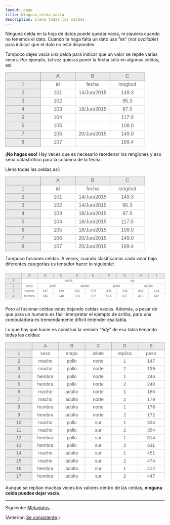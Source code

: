 ```yaml
---
layout: page
title: Ninguna celda vacía
description: Llena todas las celdas
---
```


Ninguna celda en la hoja de datos puede quedar vacía, ni siquiera cuando no tenemos el dato. Cuando te haga falta un dato usa "`NA`" (_not available_) para indicar que el dato no está disponible.

Tampoco dejes vacía una celda para indicar que un valor se repite varias veces. Por ejemplo, tal vez quieras poner la fecha sólo en algunas celdas, así:


<?xml version="1.0" encoding="UTF-8"?>
<svg width="442px" height="236px" viewBox="0 0 442 236" preserveAspectRatio="xMinYmin meet" xmlns="http://www.w3.org/2000/svg" xmlns:xlink="http://www.w3.org/1999/xlink" version="1.1">
    <rect x="331" y="209" width="110" height="26" fill="white" stroke="#CECECE" stroke-width="1" />
    <text x="386" y="222" text-anchor="middle" dominant-baseline="middle" font-family="sans-serif" fill="#626262" font-size="16px" >169.4</text>
    <rect x="221" y="209" width="110" height="26" fill="white" stroke="#CECECE" stroke-width="1" />
    <text x="276" y="222" text-anchor="middle" dominant-baseline="middle" font-family="sans-serif" fill="#626262" font-size="16px" ></text>
    <rect x="111" y="209" width="110" height="26" fill="white" stroke="#CECECE" stroke-width="1" />
    <text x="166" y="222" text-anchor="middle" dominant-baseline="middle" font-family="sans-serif" fill="#626262" font-size="16px" >107</text>
    <rect x="1" y="209" width="110" height="26" fill="#E9E9E9" stroke="#969696" stroke-width="1" />
    <text x="56" y="222" text-anchor="middle" dominant-baseline="middle" font-family="sans-serif" fill="#626262" font-size="16px" >8</text>
    <rect x="331" y="183" width="110" height="26" fill="white" stroke="#CECECE" stroke-width="1" />
    <text x="386" y="196" text-anchor="middle" dominant-baseline="middle" font-family="sans-serif" fill="#626262" font-size="16px" >149.0</text>
    <rect x="221" y="183" width="110" height="26" fill="white" stroke="#CECECE" stroke-width="1" />
    <text x="276" y="196" text-anchor="middle" dominant-baseline="middle" font-family="sans-serif" fill="#626262" font-size="16px" >20/Jun/2015</text>
    <rect x="111" y="183" width="110" height="26" fill="white" stroke="#CECECE" stroke-width="1" />
    <text x="166" y="196" text-anchor="middle" dominant-baseline="middle" font-family="sans-serif" fill="#626262" font-size="16px" >106</text>
    <rect x="1" y="183" width="110" height="26" fill="#E9E9E9" stroke="#969696" stroke-width="1" />
    <text x="56" y="196" text-anchor="middle" dominant-baseline="middle" font-family="sans-serif" fill="#626262" font-size="16px" >7</text>
    <rect x="331" y="157" width="110" height="26" fill="white" stroke="#CECECE" stroke-width="1" />
    <text x="386" y="170" text-anchor="middle" dominant-baseline="middle" font-family="sans-serif" fill="#626262" font-size="16px" >108.0</text>
    <rect x="221" y="157" width="110" height="26" fill="white" stroke="#CECECE" stroke-width="1" />
    <text x="276" y="170" text-anchor="middle" dominant-baseline="middle" font-family="sans-serif" fill="#626262" font-size="16px" ></text>
    <rect x="111" y="157" width="110" height="26" fill="white" stroke="#CECECE" stroke-width="1" />
    <text x="166" y="170" text-anchor="middle" dominant-baseline="middle" font-family="sans-serif" fill="#626262" font-size="16px" >105</text>
    <rect x="1" y="157" width="110" height="26" fill="#E9E9E9" stroke="#969696" stroke-width="1" />
    <text x="56" y="170" text-anchor="middle" dominant-baseline="middle" font-family="sans-serif" fill="#626262" font-size="16px" >6</text>
    <rect x="331" y="131" width="110" height="26" fill="white" stroke="#CECECE" stroke-width="1" />
    <text x="386" y="144" text-anchor="middle" dominant-baseline="middle" font-family="sans-serif" fill="#626262" font-size="16px" >117.0</text>
    <rect x="221" y="131" width="110" height="26" fill="white" stroke="#CECECE" stroke-width="1" />
    <text x="276" y="144" text-anchor="middle" dominant-baseline="middle" font-family="sans-serif" fill="#626262" font-size="16px" ></text>
    <rect x="111" y="131" width="110" height="26" fill="white" stroke="#CECECE" stroke-width="1" />
    <text x="166" y="144" text-anchor="middle" dominant-baseline="middle" font-family="sans-serif" fill="#626262" font-size="16px" >104</text>
    <rect x="1" y="131" width="110" height="26" fill="#E9E9E9" stroke="#969696" stroke-width="1" />
    <text x="56" y="144" text-anchor="middle" dominant-baseline="middle" font-family="sans-serif" fill="#626262" font-size="16px" >5</text>
    <rect x="331" y="105" width="110" height="26" fill="white" stroke="#CECECE" stroke-width="1" />
    <text x="386" y="118" text-anchor="middle" dominant-baseline="middle" font-family="sans-serif" fill="#626262" font-size="16px" >97.5</text>
    <rect x="221" y="105" width="110" height="26" fill="white" stroke="#CECECE" stroke-width="1" />
    <text x="276" y="118" text-anchor="middle" dominant-baseline="middle" font-family="sans-serif" fill="#626262" font-size="16px" >18/Jun/2015</text>
    <rect x="111" y="105" width="110" height="26" fill="white" stroke="#CECECE" stroke-width="1" />
    <text x="166" y="118" text-anchor="middle" dominant-baseline="middle" font-family="sans-serif" fill="#626262" font-size="16px" >103</text>
    <rect x="1" y="105" width="110" height="26" fill="#E9E9E9" stroke="#969696" stroke-width="1" />
    <text x="56" y="118" text-anchor="middle" dominant-baseline="middle" font-family="sans-serif" fill="#626262" font-size="16px" >4</text>
    <rect x="331" y="79" width="110" height="26" fill="white" stroke="#CECECE" stroke-width="1" />
    <text x="386" y="92" text-anchor="middle" dominant-baseline="middle" font-family="sans-serif" fill="#626262" font-size="16px" >95.3</text>
    <rect x="221" y="79" width="110" height="26" fill="white" stroke="#CECECE" stroke-width="1" />
    <text x="276" y="92" text-anchor="middle" dominant-baseline="middle" font-family="sans-serif" fill="#626262" font-size="16px" ></text>
    <rect x="111" y="79" width="110" height="26" fill="white" stroke="#CECECE" stroke-width="1" />
    <text x="166" y="92" text-anchor="middle" dominant-baseline="middle" font-family="sans-serif" fill="#626262" font-size="16px" >102</text>
    <rect x="1" y="79" width="110" height="26" fill="#E9E9E9" stroke="#969696" stroke-width="1" />
    <text x="56" y="92" text-anchor="middle" dominant-baseline="middle" font-family="sans-serif" fill="#626262" font-size="16px" >3</text>
    <rect x="331" y="53" width="110" height="26" fill="white" stroke="#CECECE" stroke-width="1" />
    <text x="386" y="66" text-anchor="middle" dominant-baseline="middle" font-family="sans-serif" fill="#626262" font-size="16px" >149.3</text>
    <rect x="221" y="53" width="110" height="26" fill="white" stroke="#CECECE" stroke-width="1" />
    <text x="276" y="66" text-anchor="middle" dominant-baseline="middle" font-family="sans-serif" fill="#626262" font-size="16px" >14/Jun/2015</text>
    <rect x="111" y="53" width="110" height="26" fill="white" stroke="#CECECE" stroke-width="1" />
    <text x="166" y="66" text-anchor="middle" dominant-baseline="middle" font-family="sans-serif" fill="#626262" font-size="16px" >101</text>
    <rect x="1" y="53" width="110" height="26" fill="#E9E9E9" stroke="#969696" stroke-width="1" />
    <text x="56" y="66" text-anchor="middle" dominant-baseline="middle" font-family="sans-serif" fill="#626262" font-size="16px" >2</text>
    <rect x="331" y="27" width="110" height="26" fill="white" stroke="#CECECE" stroke-width="1" />
    <text x="386" y="40" text-anchor="middle" dominant-baseline="middle" font-family="sans-serif" fill="#626262" font-size="16px" >longitud</text>
    <rect x="221" y="27" width="110" height="26" fill="white" stroke="#CECECE" stroke-width="1" />
    <text x="276" y="40" text-anchor="middle" dominant-baseline="middle" font-family="sans-serif" fill="#626262" font-size="16px" >fecha</text>
    <rect x="111" y="27" width="110" height="26" fill="white" stroke="#CECECE" stroke-width="1" />
    <text x="166" y="40" text-anchor="middle" dominant-baseline="middle" font-family="sans-serif" fill="#626262" font-size="16px" >id</text>
    <rect x="1" y="27" width="110" height="26" fill="#E9E9E9" stroke="#969696" stroke-width="1" />
    <text x="56" y="40" text-anchor="middle" dominant-baseline="middle" font-family="sans-serif" fill="#626262" font-size="16px" >1</text>
    <rect x="331" y="1" width="110" height="26" fill="#E9E9E9" stroke="#969696" stroke-width="1" />
    <text x="386" y="14" text-anchor="middle" dominant-baseline="middle" font-family="sans-serif" fill="#626262" font-size="16px" >C</text>
    <rect x="221" y="1" width="110" height="26" fill="#E9E9E9" stroke="#969696" stroke-width="1" />
    <text x="276" y="14" text-anchor="middle" dominant-baseline="middle" font-family="sans-serif" fill="#626262" font-size="16px" >B</text>
    <rect x="111" y="1" width="110" height="26" fill="#E9E9E9" stroke="#969696" stroke-width="1" />
    <text x="166" y="14" text-anchor="middle" dominant-baseline="middle" font-family="sans-serif" fill="#626262" font-size="16px" >A</text>
    <rect x="1" y="1" width="110" height="26" fill="#E9E9E9" stroke="#969696" stroke-width="1" />
</svg>

**¡No hagas eso!** Hay veces que es necesario reordenar los renglones y eso sería catastrófico para la columna de la fecha.

Llena todas las celdas así:

<?xml version="1.0" encoding="UTF-8"?>
<svg width="442px" height="236px" viewBox="0 0 442 236" preserveAspectRatio="xMinYmin meet" xmlns="http://www.w3.org/2000/svg" xmlns:xlink="http://www.w3.org/1999/xlink" version="1.1">
    <rect x="331" y="209" width="110" height="26" fill="white" stroke="#CECECE" stroke-width="1" />
    <text x="386" y="222" text-anchor="middle" dominant-baseline="middle" font-family="sans-serif" fill="#626262" font-size="16px" >169.4</text>
    <rect x="221" y="209" width="110" height="26" fill="white" stroke="#CECECE" stroke-width="1" />
    <text x="276" y="222" text-anchor="middle" dominant-baseline="middle" font-family="sans-serif" fill="#626262" font-size="16px" >20/Jun/2015</text>
    <rect x="111" y="209" width="110" height="26" fill="white" stroke="#CECECE" stroke-width="1" />
    <text x="166" y="222" text-anchor="middle" dominant-baseline="middle" font-family="sans-serif" fill="#626262" font-size="16px" >107</text>
    <rect x="1" y="209" width="110" height="26" fill="#E9E9E9" stroke="#969696" stroke-width="1" />
    <text x="56" y="222" text-anchor="middle" dominant-baseline="middle" font-family="sans-serif" fill="#626262" font-size="16px" >8</text>
    <rect x="331" y="183" width="110" height="26" fill="white" stroke="#CECECE" stroke-width="1" />
    <text x="386" y="196" text-anchor="middle" dominant-baseline="middle" font-family="sans-serif" fill="#626262" font-size="16px" >149.0</text>
    <rect x="221" y="183" width="110" height="26" fill="white" stroke="#CECECE" stroke-width="1" />
    <text x="276" y="196" text-anchor="middle" dominant-baseline="middle" font-family="sans-serif" fill="#626262" font-size="16px" >20/Jun/2015</text>
    <rect x="111" y="183" width="110" height="26" fill="white" stroke="#CECECE" stroke-width="1" />
    <text x="166" y="196" text-anchor="middle" dominant-baseline="middle" font-family="sans-serif" fill="#626262" font-size="16px" >106</text>
    <rect x="1" y="183" width="110" height="26" fill="#E9E9E9" stroke="#969696" stroke-width="1" />
    <text x="56" y="196" text-anchor="middle" dominant-baseline="middle" font-family="sans-serif" fill="#626262" font-size="16px" >7</text>
    <rect x="331" y="157" width="110" height="26" fill="white" stroke="#CECECE" stroke-width="1" />
    <text x="386" y="170" text-anchor="middle" dominant-baseline="middle" font-family="sans-serif" fill="#626262" font-size="16px" >108.0</text>
    <rect x="221" y="157" width="110" height="26" fill="white" stroke="#CECECE" stroke-width="1" />
    <text x="276" y="170" text-anchor="middle" dominant-baseline="middle" font-family="sans-serif" fill="#626262" font-size="16px" >18/Jun/2015</text>
    <rect x="111" y="157" width="110" height="26" fill="white" stroke="#CECECE" stroke-width="1" />
    <text x="166" y="170" text-anchor="middle" dominant-baseline="middle" font-family="sans-serif" fill="#626262" font-size="16px" >105</text>
    <rect x="1" y="157" width="110" height="26" fill="#E9E9E9" stroke="#969696" stroke-width="1" />
    <text x="56" y="170" text-anchor="middle" dominant-baseline="middle" font-family="sans-serif" fill="#626262" font-size="16px" >6</text>
    <rect x="331" y="131" width="110" height="26" fill="white" stroke="#CECECE" stroke-width="1" />
    <text x="386" y="144" text-anchor="middle" dominant-baseline="middle" font-family="sans-serif" fill="#626262" font-size="16px" >117.0</text>
    <rect x="221" y="131" width="110" height="26" fill="white" stroke="#CECECE" stroke-width="1" />
    <text x="276" y="144" text-anchor="middle" dominant-baseline="middle" font-family="sans-serif" fill="#626262" font-size="16px" >18/Jun/2015</text>
    <rect x="111" y="131" width="110" height="26" fill="white" stroke="#CECECE" stroke-width="1" />
    <text x="166" y="144" text-anchor="middle" dominant-baseline="middle" font-family="sans-serif" fill="#626262" font-size="16px" >104</text>
    <rect x="1" y="131" width="110" height="26" fill="#E9E9E9" stroke="#969696" stroke-width="1" />
    <text x="56" y="144" text-anchor="middle" dominant-baseline="middle" font-family="sans-serif" fill="#626262" font-size="16px" >5</text>
    <rect x="331" y="105" width="110" height="26" fill="white" stroke="#CECECE" stroke-width="1" />
    <text x="386" y="118" text-anchor="middle" dominant-baseline="middle" font-family="sans-serif" fill="#626262" font-size="16px" >97.5</text>
    <rect x="221" y="105" width="110" height="26" fill="white" stroke="#CECECE" stroke-width="1" />
    <text x="276" y="118" text-anchor="middle" dominant-baseline="middle" font-family="sans-serif" fill="#626262" font-size="16px" >18/Jun/2015</text>
    <rect x="111" y="105" width="110" height="26" fill="white" stroke="#CECECE" stroke-width="1" />
    <text x="166" y="118" text-anchor="middle" dominant-baseline="middle" font-family="sans-serif" fill="#626262" font-size="16px" >103</text>
    <rect x="1" y="105" width="110" height="26" fill="#E9E9E9" stroke="#969696" stroke-width="1" />
    <text x="56" y="118" text-anchor="middle" dominant-baseline="middle" font-family="sans-serif" fill="#626262" font-size="16px" >4</text>
    <rect x="331" y="79" width="110" height="26" fill="white" stroke="#CECECE" stroke-width="1" />
    <text x="386" y="92" text-anchor="middle" dominant-baseline="middle" font-family="sans-serif" fill="#626262" font-size="16px" >95.3</text>
    <rect x="221" y="79" width="110" height="26" fill="white" stroke="#CECECE" stroke-width="1" />
    <text x="276" y="92" text-anchor="middle" dominant-baseline="middle" font-family="sans-serif" fill="#626262" font-size="16px" >14/Jun/2015</text>
    <rect x="111" y="79" width="110" height="26" fill="white" stroke="#CECECE" stroke-width="1" />
    <text x="166" y="92" text-anchor="middle" dominant-baseline="middle" font-family="sans-serif" fill="#626262" font-size="16px" >102</text>
    <rect x="1" y="79" width="110" height="26" fill="#E9E9E9" stroke="#969696" stroke-width="1" />
    <text x="56" y="92" text-anchor="middle" dominant-baseline="middle" font-family="sans-serif" fill="#626262" font-size="16px" >3</text>
    <rect x="331" y="53" width="110" height="26" fill="white" stroke="#CECECE" stroke-width="1" />
    <text x="386" y="66" text-anchor="middle" dominant-baseline="middle" font-family="sans-serif" fill="#626262" font-size="16px" >149.3</text>
    <rect x="221" y="53" width="110" height="26" fill="white" stroke="#CECECE" stroke-width="1" />
    <text x="276" y="66" text-anchor="middle" dominant-baseline="middle" font-family="sans-serif" fill="#626262" font-size="16px" >14/Jun/2015</text>
    <rect x="111" y="53" width="110" height="26" fill="white" stroke="#CECECE" stroke-width="1" />
    <text x="166" y="66" text-anchor="middle" dominant-baseline="middle" font-family="sans-serif" fill="#626262" font-size="16px" >101</text>
    <rect x="1" y="53" width="110" height="26" fill="#E9E9E9" stroke="#969696" stroke-width="1" />
    <text x="56" y="66" text-anchor="middle" dominant-baseline="middle" font-family="sans-serif" fill="#626262" font-size="16px" >2</text>
    <rect x="331" y="27" width="110" height="26" fill="white" stroke="#CECECE" stroke-width="1" />
    <text x="386" y="40" text-anchor="middle" dominant-baseline="middle" font-family="sans-serif" fill="#626262" font-size="16px" >longitud</text>
    <rect x="221" y="27" width="110" height="26" fill="white" stroke="#CECECE" stroke-width="1" />
    <text x="276" y="40" text-anchor="middle" dominant-baseline="middle" font-family="sans-serif" fill="#626262" font-size="16px" >fecha</text>
    <rect x="111" y="27" width="110" height="26" fill="white" stroke="#CECECE" stroke-width="1" />
    <text x="166" y="40" text-anchor="middle" dominant-baseline="middle" font-family="sans-serif" fill="#626262" font-size="16px" >id</text>
    <rect x="1" y="27" width="110" height="26" fill="#E9E9E9" stroke="#969696" stroke-width="1" />
    <text x="56" y="40" text-anchor="middle" dominant-baseline="middle" font-family="sans-serif" fill="#626262" font-size="16px" >1</text>
    <rect x="331" y="1" width="110" height="26" fill="#E9E9E9" stroke="#969696" stroke-width="1" />
    <text x="386" y="14" text-anchor="middle" dominant-baseline="middle" font-family="sans-serif" fill="#626262" font-size="16px" >C</text>
    <rect x="221" y="1" width="110" height="26" fill="#E9E9E9" stroke="#969696" stroke-width="1" />
    <text x="276" y="14" text-anchor="middle" dominant-baseline="middle" font-family="sans-serif" fill="#626262" font-size="16px" >B</text>
    <rect x="111" y="1" width="110" height="26" fill="#E9E9E9" stroke="#969696" stroke-width="1" />
    <text x="166" y="14" text-anchor="middle" dominant-baseline="middle" font-family="sans-serif" fill="#626262" font-size="16px" >A</text>
    <rect x="1" y="1" width="110" height="26" fill="#E9E9E9" stroke="#969696" stroke-width="1" />
</svg>

Tampoco fusiones celdas. A veces, cuando clasificamos cada valor bajo diferentes categorías es tentador hacer lo siguiente:

<?xml version="1.0" encoding="UTF-8"?>
<svg width="692px" height="132px" viewBox="0 0 802 132" preserveAspectRatio="xMinYmin meet" xmlns="http://www.w3.org/2000/svg" xmlns:xlink="http://www.w3.org/1999/xlink" version="1.1">
    <rect x="721" y="105" width="80" height="26" fill="white" stroke="#CECECE" stroke-width="1" />
    <text x="761" y="118" text-anchor="middle" dominant-baseline="middle" font-family="sans-serif" fill="#626262" font-size="16px" >447</text>
    <rect x="641" y="105" width="80" height="26" fill="white" stroke="#CECECE" stroke-width="1" />
    <text x="681" y="118" text-anchor="middle" dominant-baseline="middle" font-family="sans-serif" fill="#626262" font-size="16px" >412</text>
    <rect x="561" y="105" width="80" height="26" fill="white" stroke="#CECECE" stroke-width="1" />
    <text x="601" y="118" text-anchor="middle" dominant-baseline="middle" font-family="sans-serif" fill="#626262" font-size="16px" >611</text>
    <rect x="481" y="105" width="80" height="26" fill="white" stroke="#CECECE" stroke-width="1" />
    <text x="521" y="118" text-anchor="middle" dominant-baseline="middle" font-family="sans-serif" fill="#626262" font-size="16px" >514</text>
    <rect x="401" y="105" width="80" height="26" fill="white" stroke="#CECECE" stroke-width="1" />
    <text x="441" y="118" text-anchor="middle" dominant-baseline="middle" font-family="sans-serif" fill="#626262" font-size="16px" >172</text>
    <rect x="321" y="105" width="80" height="26" fill="white" stroke="#CECECE" stroke-width="1" />
    <text x="361" y="118" text-anchor="middle" dominant-baseline="middle" font-family="sans-serif" fill="#626262" font-size="16px" >178</text>
    <rect x="241" y="105" width="80" height="26" fill="white" stroke="#CECECE" stroke-width="1" />
    <text x="281" y="118" text-anchor="middle" dominant-baseline="middle" font-family="sans-serif" fill="#626262" font-size="16px" >240</text>
    <rect x="161" y="105" width="80" height="26" fill="white" stroke="#CECECE" stroke-width="1" />
    <text x="201" y="118" text-anchor="middle" dominant-baseline="middle" font-family="sans-serif" fill="#626262" font-size="16px" >246</text>
    <rect x="81" y="105" width="80" height="26" fill="white" stroke="#CECECE" stroke-width="1" />
    <text x="121" y="118" text-anchor="middle" dominant-baseline="middle" font-family="sans-serif" fill="#626262" font-size="16px" >hembra</text>
    <rect x="1" y="105" width="80" height="26" fill="#E9E9E9" stroke="#969696" stroke-width="1" />
    <text x="41" y="118" text-anchor="middle" dominant-baseline="middle" font-family="sans-serif" fill="#626262" font-size="16px" >4</text>
    <rect x="721" y="79" width="80" height="26" fill="white" stroke="#CECECE" stroke-width="1" />
    <text x="761" y="92" text-anchor="middle" dominant-baseline="middle" font-family="sans-serif" fill="#626262" font-size="16px" >474</text>
    <rect x="641" y="79" width="80" height="26" fill="white" stroke="#CECECE" stroke-width="1" />
    <text x="681" y="92" text-anchor="middle" dominant-baseline="middle" font-family="sans-serif" fill="#626262" font-size="16px" >451</text>
    <rect x="561" y="79" width="80" height="26" fill="white" stroke="#CECECE" stroke-width="1" />
    <text x="601" y="92" text-anchor="middle" dominant-baseline="middle" font-family="sans-serif" fill="#626262" font-size="16px" >354</text>
    <rect x="481" y="79" width="80" height="26" fill="white" stroke="#CECECE" stroke-width="1" />
    <text x="521" y="92" text-anchor="middle" dominant-baseline="middle" font-family="sans-serif" fill="#626262" font-size="16px" >334</text>
    <rect x="401" y="79" width="80" height="26" fill="white" stroke="#CECECE" stroke-width="1" />
    <text x="441" y="92" text-anchor="middle" dominant-baseline="middle" font-family="sans-serif" fill="#626262" font-size="16px" >179</text>
    <rect x="321" y="79" width="80" height="26" fill="white" stroke="#CECECE" stroke-width="1" />
    <text x="361" y="92" text-anchor="middle" dominant-baseline="middle" font-family="sans-serif" fill="#626262" font-size="16px" >166</text>
    <rect x="241" y="79" width="80" height="26" fill="white" stroke="#CECECE" stroke-width="1" />
    <text x="281" y="92" text-anchor="middle" dominant-baseline="middle" font-family="sans-serif" fill="#626262" font-size="16px" >139</text>
    <rect x="161" y="79" width="80" height="26" fill="white" stroke="#CECECE" stroke-width="1" />
    <text x="201" y="92" text-anchor="middle" dominant-baseline="middle" font-family="sans-serif" fill="#626262" font-size="16px" >147</text>
    <rect x="81" y="79" width="80" height="26" fill="white" stroke="#CECECE" stroke-width="1" />
    <text x="121" y="92" text-anchor="middle" dominant-baseline="middle" font-family="sans-serif" fill="#626262" font-size="16px" >macho</text>
    <rect x="1" y="79" width="80" height="26" fill="#E9E9E9" stroke="#969696" stroke-width="1" />
    <text x="41" y="92" text-anchor="middle" dominant-baseline="middle" font-family="sans-serif" fill="#626262" font-size="16px" >3</text>
    <rect x="641" y="53" width="160" height="26" fill="white" stroke="#CECECE" stroke-width="1" />
    <text x="720" y="66" text-anchor="middle" dominant-baseline="middle" font-family="sans-serif" fill="#626262" font-size="16px" >adulto</text>
    <rect x="481" y="53" width="160" height="26" fill="white" stroke="#CECECE" stroke-width="1" />
    <text x="560" y="66" text-anchor="middle" dominant-baseline="middle" font-family="sans-serif" fill="#626262" font-size="16px" >pollo</text>
    <rect x="321" y="53" width="160" height="26" fill="white" stroke="#CECECE" stroke-width="1" />
    <text x="400" y="66" text-anchor="middle" dominant-baseline="middle" font-family="sans-serif" fill="#626262" font-size="16px" >adulto</text>
    <text x="281" y="66" text-anchor="middle" dominant-baseline="middle" font-family="sans-serif" fill="#626262" font-size="16px" ></text>
    <rect x="161" y="53" width="160" height="26" fill="white" stroke="#CECECE" stroke-width="1" />
    <text x="240" y="66" text-anchor="middle" dominant-baseline="middle" font-family="sans-serif" fill="#626262" font-size="16px" >pollo</text>
    <rect x="81" y="53" width="80" height="26" fill="white" stroke="#CECECE" stroke-width="1" />
    <text x="121" y="66" text-anchor="middle" dominant-baseline="middle" font-family="sans-serif" fill="#626262" font-size="16px" >sexo</text>
    <rect x="1" y="53" width="80" height="26" fill="#E9E9E9" stroke="#969696" stroke-width="1" />
    <text x="41" y="66" text-anchor="middle" dominant-baseline="middle" font-family="sans-serif" fill="#626262" font-size="16px" >2</text>
    <rect x="481" y="27" width="320" height="26" fill="white" stroke="#CECECE" stroke-width="1" />
    <text x="640" y="40" text-anchor="middle" dominant-baseline="middle" font-family="sans-serif" fill="#626262" font-size="16px" >sur</text>
    <text x="281" y="40" text-anchor="middle" dominant-baseline="middle" font-family="sans-serif" fill="#626262" font-size="16px" ></text>
    <rect x="161" y="27" width="320" height="26" fill="white" stroke="#CECECE" stroke-width="1" />
    <text x="320" y="40" text-anchor="middle" dominant-baseline="middle" font-family="sans-serif" fill="#626262" font-size="16px" >norte</text>
    <rect x="81" y="27" width="80" height="26" fill="white" stroke="#CECECE" stroke-width="1" />
    <text x="121" y="40" text-anchor="middle" dominant-baseline="middle" font-family="sans-serif" fill="#626262" font-size="16px" ></text>
    <rect x="1" y="27" width="80" height="26" fill="#E9E9E9" stroke="#969696" stroke-width="1" />
    <text x="41" y="40" text-anchor="middle" dominant-baseline="middle" font-family="sans-serif" fill="#626262" font-size="16px" >1</text>
    <rect x="721" y="1" width="80" height="26" fill="#E9E9E9" stroke="#969696" stroke-width="1" />
    <text x="761" y="14" text-anchor="middle" dominant-baseline="middle" font-family="sans-serif" fill="#626262" font-size="16px" >I</text>
    <rect x="641" y="1" width="80" height="26" fill="#E9E9E9" stroke="#969696" stroke-width="1" />
    <text x="681" y="14" text-anchor="middle" dominant-baseline="middle" font-family="sans-serif" fill="#626262" font-size="16px" >H</text>
    <rect x="561" y="1" width="80" height="26" fill="#E9E9E9" stroke="#969696" stroke-width="1" />
    <text x="601" y="14" text-anchor="middle" dominant-baseline="middle" font-family="sans-serif" fill="#626262" font-size="16px" >G</text>
    <rect x="481" y="1" width="80" height="26" fill="#E9E9E9" stroke="#969696" stroke-width="1" />
    <text x="521" y="14" text-anchor="middle" dominant-baseline="middle" font-family="sans-serif" fill="#626262" font-size="16px" >F</text>
    <rect x="401" y="1" width="80" height="26" fill="#E9E9E9" stroke="#969696" stroke-width="1" />
    <text x="441" y="14" text-anchor="middle" dominant-baseline="middle" font-family="sans-serif" fill="#626262" font-size="16px" >E</text>
    <rect x="321" y="1" width="80" height="26" fill="#E9E9E9" stroke="#969696" stroke-width="1" />
    <text x="361" y="14" text-anchor="middle" dominant-baseline="middle" font-family="sans-serif" fill="#626262" font-size="16px" >D</text>
    <rect x="241" y="1" width="80" height="26" fill="#E9E9E9" stroke="#969696" stroke-width="1" />
    <text x="281" y="14" text-anchor="middle" dominant-baseline="middle" font-family="sans-serif" fill="#626262" font-size="16px" >C</text>
    <rect x="161" y="1" width="80" height="26" fill="#E9E9E9" stroke="#969696" stroke-width="1" />
    <text x="201" y="14" text-anchor="middle" dominant-baseline="middle" font-family="sans-serif" fill="#626262" font-size="16px" >B</text>
    <rect x="81" y="1" width="80" height="26" fill="#E9E9E9" stroke="#969696" stroke-width="1" />
    <text x="121" y="14" text-anchor="middle" dominant-baseline="middle" font-family="sans-serif" fill="#626262" font-size="16px" >A</text>
    <rect x="1" y="1" width="80" height="26" fill="#E9E9E9" stroke="#969696" stroke-width="1" />
</svg>

Pero al fusionar celdas estás dejando celdas vacías. Además, a pesar de que para un humano es fácil interpretar el ejemplo de arriba, para una computadora es tremendamente difícil entender esa tabla.

Lo que hay que hacer es construir la versión "_tidy_" de esa tabla llenando todas las celdas:

<?xml version="1.0" encoding="UTF-8"?>
<svg width="542px" height="470px" viewBox="0 0 542 470" preserveAspectRatio="xMinYmin meet" xmlns="http://www.w3.org/2000/svg" xmlns:xlink="http://www.w3.org/1999/xlink" version="1.1">
    <rect x="451" y="443" width="90" height="26" fill="white" stroke="#CECECE" stroke-width="1" />
    <text x="496" y="456" text-anchor="middle" dominant-baseline="middle" font-family="sans-serif" fill="#626262" font-size="16px" >447</text>
    <rect x="361" y="443" width="90" height="26" fill="white" stroke="#CECECE" stroke-width="1" />
    <text x="406" y="456" text-anchor="middle" dominant-baseline="middle" font-family="sans-serif" fill="#626262" font-size="16px" >2</text>
    <rect x="271" y="443" width="90" height="26" fill="white" stroke="#CECECE" stroke-width="1" />
    <text x="316" y="456" text-anchor="middle" dominant-baseline="middle" font-family="sans-serif" fill="#626262" font-size="16px" >sur</text>
    <rect x="181" y="443" width="90" height="26" fill="white" stroke="#CECECE" stroke-width="1" />
    <text x="226" y="456" text-anchor="middle" dominant-baseline="middle" font-family="sans-serif" fill="#626262" font-size="16px" >adulto</text>
    <rect x="91" y="443" width="90" height="26" fill="white" stroke="#CECECE" stroke-width="1" />
    <text x="136" y="456" text-anchor="middle" dominant-baseline="middle" font-family="sans-serif" fill="#626262" font-size="16px" >hembra</text>
    <rect x="1" y="443" width="90" height="26" fill="#E9E9E9" stroke="#969696" stroke-width="1" />
    <text x="46" y="456" text-anchor="middle" dominant-baseline="middle" font-family="sans-serif" fill="#626262" font-size="16px" >17</text>
    <rect x="451" y="417" width="90" height="26" fill="white" stroke="#CECECE" stroke-width="1" />
    <text x="496" y="430" text-anchor="middle" dominant-baseline="middle" font-family="sans-serif" fill="#626262" font-size="16px" >412</text>
    <rect x="361" y="417" width="90" height="26" fill="white" stroke="#CECECE" stroke-width="1" />
    <text x="406" y="430" text-anchor="middle" dominant-baseline="middle" font-family="sans-serif" fill="#626262" font-size="16px" >1</text>
    <rect x="271" y="417" width="90" height="26" fill="white" stroke="#CECECE" stroke-width="1" />
    <text x="316" y="430" text-anchor="middle" dominant-baseline="middle" font-family="sans-serif" fill="#626262" font-size="16px" >sur</text>
    <rect x="181" y="417" width="90" height="26" fill="white" stroke="#CECECE" stroke-width="1" />
    <text x="226" y="430" text-anchor="middle" dominant-baseline="middle" font-family="sans-serif" fill="#626262" font-size="16px" >adulto</text>
    <rect x="91" y="417" width="90" height="26" fill="white" stroke="#CECECE" stroke-width="1" />
    <text x="136" y="430" text-anchor="middle" dominant-baseline="middle" font-family="sans-serif" fill="#626262" font-size="16px" >hembra</text>
    <rect x="1" y="417" width="90" height="26" fill="#E9E9E9" stroke="#969696" stroke-width="1" />
    <text x="46" y="430" text-anchor="middle" dominant-baseline="middle" font-family="sans-serif" fill="#626262" font-size="16px" >16</text>
    <rect x="451" y="391" width="90" height="26" fill="white" stroke="#CECECE" stroke-width="1" />
    <text x="496" y="404" text-anchor="middle" dominant-baseline="middle" font-family="sans-serif" fill="#626262" font-size="16px" >474</text>
    <rect x="361" y="391" width="90" height="26" fill="white" stroke="#CECECE" stroke-width="1" />
    <text x="406" y="404" text-anchor="middle" dominant-baseline="middle" font-family="sans-serif" fill="#626262" font-size="16px" >2</text>
    <rect x="271" y="391" width="90" height="26" fill="white" stroke="#CECECE" stroke-width="1" />
    <text x="316" y="404" text-anchor="middle" dominant-baseline="middle" font-family="sans-serif" fill="#626262" font-size="16px" >sur</text>
    <rect x="181" y="391" width="90" height="26" fill="white" stroke="#CECECE" stroke-width="1" />
    <text x="226" y="404" text-anchor="middle" dominant-baseline="middle" font-family="sans-serif" fill="#626262" font-size="16px" >adulto</text>
    <rect x="91" y="391" width="90" height="26" fill="white" stroke="#CECECE" stroke-width="1" />
    <text x="136" y="404" text-anchor="middle" dominant-baseline="middle" font-family="sans-serif" fill="#626262" font-size="16px" >macho</text>
    <rect x="1" y="391" width="90" height="26" fill="#E9E9E9" stroke="#969696" stroke-width="1" />
    <text x="46" y="404" text-anchor="middle" dominant-baseline="middle" font-family="sans-serif" fill="#626262" font-size="16px" >15</text>
    <rect x="451" y="365" width="90" height="26" fill="white" stroke="#CECECE" stroke-width="1" />
    <text x="496" y="378" text-anchor="middle" dominant-baseline="middle" font-family="sans-serif" fill="#626262" font-size="16px" >451</text>
    <rect x="361" y="365" width="90" height="26" fill="white" stroke="#CECECE" stroke-width="1" />
    <text x="406" y="378" text-anchor="middle" dominant-baseline="middle" font-family="sans-serif" fill="#626262" font-size="16px" >1</text>
    <rect x="271" y="365" width="90" height="26" fill="white" stroke="#CECECE" stroke-width="1" />
    <text x="316" y="378" text-anchor="middle" dominant-baseline="middle" font-family="sans-serif" fill="#626262" font-size="16px" >sur</text>
    <rect x="181" y="365" width="90" height="26" fill="white" stroke="#CECECE" stroke-width="1" />
    <text x="226" y="378" text-anchor="middle" dominant-baseline="middle" font-family="sans-serif" fill="#626262" font-size="16px" >adulto</text>
    <rect x="91" y="365" width="90" height="26" fill="white" stroke="#CECECE" stroke-width="1" />
    <text x="136" y="378" text-anchor="middle" dominant-baseline="middle" font-family="sans-serif" fill="#626262" font-size="16px" >macho</text>
    <rect x="1" y="365" width="90" height="26" fill="#E9E9E9" stroke="#969696" stroke-width="1" />
    <text x="46" y="378" text-anchor="middle" dominant-baseline="middle" font-family="sans-serif" fill="#626262" font-size="16px" >14</text>
    <rect x="451" y="339" width="90" height="26" fill="white" stroke="#CECECE" stroke-width="1" />
    <text x="496" y="352" text-anchor="middle" dominant-baseline="middle" font-family="sans-serif" fill="#626262" font-size="16px" >611</text>
    <rect x="361" y="339" width="90" height="26" fill="white" stroke="#CECECE" stroke-width="1" />
    <text x="406" y="352" text-anchor="middle" dominant-baseline="middle" font-family="sans-serif" fill="#626262" font-size="16px" >2</text>
    <rect x="271" y="339" width="90" height="26" fill="white" stroke="#CECECE" stroke-width="1" />
    <text x="316" y="352" text-anchor="middle" dominant-baseline="middle" font-family="sans-serif" fill="#626262" font-size="16px" >sur</text>
    <rect x="181" y="339" width="90" height="26" fill="white" stroke="#CECECE" stroke-width="1" />
    <text x="226" y="352" text-anchor="middle" dominant-baseline="middle" font-family="sans-serif" fill="#626262" font-size="16px" >pollo</text>
    <rect x="91" y="339" width="90" height="26" fill="white" stroke="#CECECE" stroke-width="1" />
    <text x="136" y="352" text-anchor="middle" dominant-baseline="middle" font-family="sans-serif" fill="#626262" font-size="16px" >hembra</text>
    <rect x="1" y="339" width="90" height="26" fill="#E9E9E9" stroke="#969696" stroke-width="1" />
    <text x="46" y="352" text-anchor="middle" dominant-baseline="middle" font-family="sans-serif" fill="#626262" font-size="16px" >13</text>
    <rect x="451" y="313" width="90" height="26" fill="white" stroke="#CECECE" stroke-width="1" />
    <text x="496" y="326" text-anchor="middle" dominant-baseline="middle" font-family="sans-serif" fill="#626262" font-size="16px" >514</text>
    <rect x="361" y="313" width="90" height="26" fill="white" stroke="#CECECE" stroke-width="1" />
    <text x="406" y="326" text-anchor="middle" dominant-baseline="middle" font-family="sans-serif" fill="#626262" font-size="16px" >1</text>
    <rect x="271" y="313" width="90" height="26" fill="white" stroke="#CECECE" stroke-width="1" />
    <text x="316" y="326" text-anchor="middle" dominant-baseline="middle" font-family="sans-serif" fill="#626262" font-size="16px" >sur</text>
    <rect x="181" y="313" width="90" height="26" fill="white" stroke="#CECECE" stroke-width="1" />
    <text x="226" y="326" text-anchor="middle" dominant-baseline="middle" font-family="sans-serif" fill="#626262" font-size="16px" >pollo</text>
    <rect x="91" y="313" width="90" height="26" fill="white" stroke="#CECECE" stroke-width="1" />
    <text x="136" y="326" text-anchor="middle" dominant-baseline="middle" font-family="sans-serif" fill="#626262" font-size="16px" >hembra</text>
    <rect x="1" y="313" width="90" height="26" fill="#E9E9E9" stroke="#969696" stroke-width="1" />
    <text x="46" y="326" text-anchor="middle" dominant-baseline="middle" font-family="sans-serif" fill="#626262" font-size="16px" >12</text>
    <rect x="451" y="287" width="90" height="26" fill="white" stroke="#CECECE" stroke-width="1" />
    <text x="496" y="300" text-anchor="middle" dominant-baseline="middle" font-family="sans-serif" fill="#626262" font-size="16px" >354</text>
    <rect x="361" y="287" width="90" height="26" fill="white" stroke="#CECECE" stroke-width="1" />
    <text x="406" y="300" text-anchor="middle" dominant-baseline="middle" font-family="sans-serif" fill="#626262" font-size="16px" >2</text>
    <rect x="271" y="287" width="90" height="26" fill="white" stroke="#CECECE" stroke-width="1" />
    <text x="316" y="300" text-anchor="middle" dominant-baseline="middle" font-family="sans-serif" fill="#626262" font-size="16px" >sur</text>
    <rect x="181" y="287" width="90" height="26" fill="white" stroke="#CECECE" stroke-width="1" />
    <text x="226" y="300" text-anchor="middle" dominant-baseline="middle" font-family="sans-serif" fill="#626262" font-size="16px" >pollo</text>
    <rect x="91" y="287" width="90" height="26" fill="white" stroke="#CECECE" stroke-width="1" />
    <text x="136" y="300" text-anchor="middle" dominant-baseline="middle" font-family="sans-serif" fill="#626262" font-size="16px" >macho</text>
    <rect x="1" y="287" width="90" height="26" fill="#E9E9E9" stroke="#969696" stroke-width="1" />
    <text x="46" y="300" text-anchor="middle" dominant-baseline="middle" font-family="sans-serif" fill="#626262" font-size="16px" >11</text>
    <rect x="451" y="261" width="90" height="26" fill="white" stroke="#CECECE" stroke-width="1" />
    <text x="496" y="274" text-anchor="middle" dominant-baseline="middle" font-family="sans-serif" fill="#626262" font-size="16px" >334</text>
    <rect x="361" y="261" width="90" height="26" fill="white" stroke="#CECECE" stroke-width="1" />
    <text x="406" y="274" text-anchor="middle" dominant-baseline="middle" font-family="sans-serif" fill="#626262" font-size="16px" >1</text>
    <rect x="271" y="261" width="90" height="26" fill="white" stroke="#CECECE" stroke-width="1" />
    <text x="316" y="274" text-anchor="middle" dominant-baseline="middle" font-family="sans-serif" fill="#626262" font-size="16px" >sur</text>
    <rect x="181" y="261" width="90" height="26" fill="white" stroke="#CECECE" stroke-width="1" />
    <text x="226" y="274" text-anchor="middle" dominant-baseline="middle" font-family="sans-serif" fill="#626262" font-size="16px" >pollo</text>
    <rect x="91" y="261" width="90" height="26" fill="white" stroke="#CECECE" stroke-width="1" />
    <text x="136" y="274" text-anchor="middle" dominant-baseline="middle" font-family="sans-serif" fill="#626262" font-size="16px" >macho</text>
    <rect x="1" y="261" width="90" height="26" fill="#E9E9E9" stroke="#969696" stroke-width="1" />
    <text x="46" y="274" text-anchor="middle" dominant-baseline="middle" font-family="sans-serif" fill="#626262" font-size="16px" >10</text>
    <rect x="451" y="235" width="90" height="26" fill="white" stroke="#CECECE" stroke-width="1" />
    <text x="496" y="248" text-anchor="middle" dominant-baseline="middle" font-family="sans-serif" fill="#626262" font-size="16px" >172</text>
    <rect x="361" y="235" width="90" height="26" fill="white" stroke="#CECECE" stroke-width="1" />
    <text x="406" y="248" text-anchor="middle" dominant-baseline="middle" font-family="sans-serif" fill="#626262" font-size="16px" >2</text>
    <rect x="271" y="235" width="90" height="26" fill="white" stroke="#CECECE" stroke-width="1" />
    <text x="316" y="248" text-anchor="middle" dominant-baseline="middle" font-family="sans-serif" fill="#626262" font-size="16px" >norte</text>
    <rect x="181" y="235" width="90" height="26" fill="white" stroke="#CECECE" stroke-width="1" />
    <text x="226" y="248" text-anchor="middle" dominant-baseline="middle" font-family="sans-serif" fill="#626262" font-size="16px" >adulto</text>
    <rect x="91" y="235" width="90" height="26" fill="white" stroke="#CECECE" stroke-width="1" />
    <text x="136" y="248" text-anchor="middle" dominant-baseline="middle" font-family="sans-serif" fill="#626262" font-size="16px" >hembra</text>
    <rect x="1" y="235" width="90" height="26" fill="#E9E9E9" stroke="#969696" stroke-width="1" />
    <text x="46" y="248" text-anchor="middle" dominant-baseline="middle" font-family="sans-serif" fill="#626262" font-size="16px" >9</text>
    <rect x="451" y="209" width="90" height="26" fill="white" stroke="#CECECE" stroke-width="1" />
    <text x="496" y="222" text-anchor="middle" dominant-baseline="middle" font-family="sans-serif" fill="#626262" font-size="16px" >178</text>
    <rect x="361" y="209" width="90" height="26" fill="white" stroke="#CECECE" stroke-width="1" />
    <text x="406" y="222" text-anchor="middle" dominant-baseline="middle" font-family="sans-serif" fill="#626262" font-size="16px" >1</text>
    <rect x="271" y="209" width="90" height="26" fill="white" stroke="#CECECE" stroke-width="1" />
    <text x="316" y="222" text-anchor="middle" dominant-baseline="middle" font-family="sans-serif" fill="#626262" font-size="16px" >norte</text>
    <rect x="181" y="209" width="90" height="26" fill="white" stroke="#CECECE" stroke-width="1" />
    <text x="226" y="222" text-anchor="middle" dominant-baseline="middle" font-family="sans-serif" fill="#626262" font-size="16px" >adulto</text>
    <rect x="91" y="209" width="90" height="26" fill="white" stroke="#CECECE" stroke-width="1" />
    <text x="136" y="222" text-anchor="middle" dominant-baseline="middle" font-family="sans-serif" fill="#626262" font-size="16px" >hembra</text>
    <rect x="1" y="209" width="90" height="26" fill="#E9E9E9" stroke="#969696" stroke-width="1" />
    <text x="46" y="222" text-anchor="middle" dominant-baseline="middle" font-family="sans-serif" fill="#626262" font-size="16px" >8</text>
    <rect x="451" y="183" width="90" height="26" fill="white" stroke="#CECECE" stroke-width="1" />
    <text x="496" y="196" text-anchor="middle" dominant-baseline="middle" font-family="sans-serif" fill="#626262" font-size="16px" >179</text>
    <rect x="361" y="183" width="90" height="26" fill="white" stroke="#CECECE" stroke-width="1" />
    <text x="406" y="196" text-anchor="middle" dominant-baseline="middle" font-family="sans-serif" fill="#626262" font-size="16px" >2</text>
    <rect x="271" y="183" width="90" height="26" fill="white" stroke="#CECECE" stroke-width="1" />
    <text x="316" y="196" text-anchor="middle" dominant-baseline="middle" font-family="sans-serif" fill="#626262" font-size="16px" >norte</text>
    <rect x="181" y="183" width="90" height="26" fill="white" stroke="#CECECE" stroke-width="1" />
    <text x="226" y="196" text-anchor="middle" dominant-baseline="middle" font-family="sans-serif" fill="#626262" font-size="16px" >adulto</text>
    <rect x="91" y="183" width="90" height="26" fill="white" stroke="#CECECE" stroke-width="1" />
    <text x="136" y="196" text-anchor="middle" dominant-baseline="middle" font-family="sans-serif" fill="#626262" font-size="16px" >macho</text>
    <rect x="1" y="183" width="90" height="26" fill="#E9E9E9" stroke="#969696" stroke-width="1" />
    <text x="46" y="196" text-anchor="middle" dominant-baseline="middle" font-family="sans-serif" fill="#626262" font-size="16px" >7</text>
    <rect x="451" y="157" width="90" height="26" fill="white" stroke="#CECECE" stroke-width="1" />
    <text x="496" y="170" text-anchor="middle" dominant-baseline="middle" font-family="sans-serif" fill="#626262" font-size="16px" >166</text>
    <rect x="361" y="157" width="90" height="26" fill="white" stroke="#CECECE" stroke-width="1" />
    <text x="406" y="170" text-anchor="middle" dominant-baseline="middle" font-family="sans-serif" fill="#626262" font-size="16px" >1</text>
    <rect x="271" y="157" width="90" height="26" fill="white" stroke="#CECECE" stroke-width="1" />
    <text x="316" y="170" text-anchor="middle" dominant-baseline="middle" font-family="sans-serif" fill="#626262" font-size="16px" >norte</text>
    <rect x="181" y="157" width="90" height="26" fill="white" stroke="#CECECE" stroke-width="1" />
    <text x="226" y="170" text-anchor="middle" dominant-baseline="middle" font-family="sans-serif" fill="#626262" font-size="16px" >adulto</text>
    <rect x="91" y="157" width="90" height="26" fill="white" stroke="#CECECE" stroke-width="1" />
    <text x="136" y="170" text-anchor="middle" dominant-baseline="middle" font-family="sans-serif" fill="#626262" font-size="16px" >macho</text>
    <rect x="1" y="157" width="90" height="26" fill="#E9E9E9" stroke="#969696" stroke-width="1" />
    <text x="46" y="170" text-anchor="middle" dominant-baseline="middle" font-family="sans-serif" fill="#626262" font-size="16px" >6</text>
    <rect x="451" y="131" width="90" height="26" fill="white" stroke="#CECECE" stroke-width="1" />
    <text x="496" y="144" text-anchor="middle" dominant-baseline="middle" font-family="sans-serif" fill="#626262" font-size="16px" >240</text>
    <rect x="361" y="131" width="90" height="26" fill="white" stroke="#CECECE" stroke-width="1" />
    <text x="406" y="144" text-anchor="middle" dominant-baseline="middle" font-family="sans-serif" fill="#626262" font-size="16px" >2</text>
    <rect x="271" y="131" width="90" height="26" fill="white" stroke="#CECECE" stroke-width="1" />
    <text x="316" y="144" text-anchor="middle" dominant-baseline="middle" font-family="sans-serif" fill="#626262" font-size="16px" >norte</text>
    <rect x="181" y="131" width="90" height="26" fill="white" stroke="#CECECE" stroke-width="1" />
    <text x="226" y="144" text-anchor="middle" dominant-baseline="middle" font-family="sans-serif" fill="#626262" font-size="16px" >pollo</text>
    <rect x="91" y="131" width="90" height="26" fill="white" stroke="#CECECE" stroke-width="1" />
    <text x="136" y="144" text-anchor="middle" dominant-baseline="middle" font-family="sans-serif" fill="#626262" font-size="16px" >hembra</text>
    <rect x="1" y="131" width="90" height="26" fill="#E9E9E9" stroke="#969696" stroke-width="1" />
    <text x="46" y="144" text-anchor="middle" dominant-baseline="middle" font-family="sans-serif" fill="#626262" font-size="16px" >5</text>
    <rect x="451" y="105" width="90" height="26" fill="white" stroke="#CECECE" stroke-width="1" />
    <text x="496" y="118" text-anchor="middle" dominant-baseline="middle" font-family="sans-serif" fill="#626262" font-size="16px" >246</text>
    <rect x="361" y="105" width="90" height="26" fill="white" stroke="#CECECE" stroke-width="1" />
    <text x="406" y="118" text-anchor="middle" dominant-baseline="middle" font-family="sans-serif" fill="#626262" font-size="16px" >1</text>
    <rect x="271" y="105" width="90" height="26" fill="white" stroke="#CECECE" stroke-width="1" />
    <text x="316" y="118" text-anchor="middle" dominant-baseline="middle" font-family="sans-serif" fill="#626262" font-size="16px" >norte</text>
    <rect x="181" y="105" width="90" height="26" fill="white" stroke="#CECECE" stroke-width="1" />
    <text x="226" y="118" text-anchor="middle" dominant-baseline="middle" font-family="sans-serif" fill="#626262" font-size="16px" >pollo</text>
    <rect x="91" y="105" width="90" height="26" fill="white" stroke="#CECECE" stroke-width="1" />
    <text x="136" y="118" text-anchor="middle" dominant-baseline="middle" font-family="sans-serif" fill="#626262" font-size="16px" >hembra</text>
    <rect x="1" y="105" width="90" height="26" fill="#E9E9E9" stroke="#969696" stroke-width="1" />
    <text x="46" y="118" text-anchor="middle" dominant-baseline="middle" font-family="sans-serif" fill="#626262" font-size="16px" >4</text>
    <rect x="451" y="79" width="90" height="26" fill="white" stroke="#CECECE" stroke-width="1" />
    <text x="496" y="92" text-anchor="middle" dominant-baseline="middle" font-family="sans-serif" fill="#626262" font-size="16px" >139</text>
    <rect x="361" y="79" width="90" height="26" fill="white" stroke="#CECECE" stroke-width="1" />
    <text x="406" y="92" text-anchor="middle" dominant-baseline="middle" font-family="sans-serif" fill="#626262" font-size="16px" >2</text>
    <rect x="271" y="79" width="90" height="26" fill="white" stroke="#CECECE" stroke-width="1" />
    <text x="316" y="92" text-anchor="middle" dominant-baseline="middle" font-family="sans-serif" fill="#626262" font-size="16px" >norte</text>
    <rect x="181" y="79" width="90" height="26" fill="white" stroke="#CECECE" stroke-width="1" />
    <text x="226" y="92" text-anchor="middle" dominant-baseline="middle" font-family="sans-serif" fill="#626262" font-size="16px" >pollo</text>
    <rect x="91" y="79" width="90" height="26" fill="white" stroke="#CECECE" stroke-width="1" />
    <text x="136" y="92" text-anchor="middle" dominant-baseline="middle" font-family="sans-serif" fill="#626262" font-size="16px" >macho</text>
    <rect x="1" y="79" width="90" height="26" fill="#E9E9E9" stroke="#969696" stroke-width="1" />
    <text x="46" y="92" text-anchor="middle" dominant-baseline="middle" font-family="sans-serif" fill="#626262" font-size="16px" >3</text>
    <rect x="451" y="53" width="90" height="26" fill="white" stroke="#CECECE" stroke-width="1" />
    <text x="496" y="66" text-anchor="middle" dominant-baseline="middle" font-family="sans-serif" fill="#626262" font-size="16px" >147</text>
    <rect x="361" y="53" width="90" height="26" fill="white" stroke="#CECECE" stroke-width="1" />
    <text x="406" y="66" text-anchor="middle" dominant-baseline="middle" font-family="sans-serif" fill="#626262" font-size="16px" >1</text>
    <rect x="271" y="53" width="90" height="26" fill="white" stroke="#CECECE" stroke-width="1" />
    <text x="316" y="66" text-anchor="middle" dominant-baseline="middle" font-family="sans-serif" fill="#626262" font-size="16px" >norte</text>
    <rect x="181" y="53" width="90" height="26" fill="white" stroke="#CECECE" stroke-width="1" />
    <text x="226" y="66" text-anchor="middle" dominant-baseline="middle" font-family="sans-serif" fill="#626262" font-size="16px" >pollo</text>
    <rect x="91" y="53" width="90" height="26" fill="white" stroke="#CECECE" stroke-width="1" />
    <text x="136" y="66" text-anchor="middle" dominant-baseline="middle" font-family="sans-serif" fill="#626262" font-size="16px" >macho</text>
    <rect x="1" y="53" width="90" height="26" fill="#E9E9E9" stroke="#969696" stroke-width="1" />
    <text x="46" y="66" text-anchor="middle" dominant-baseline="middle" font-family="sans-serif" fill="#626262" font-size="16px" >2</text>
    <rect x="451" y="27" width="90" height="26" fill="white" stroke="#CECECE" stroke-width="1" />
    <text x="496" y="40" text-anchor="middle" dominant-baseline="middle" font-family="sans-serif" fill="#626262" font-size="16px" >peso</text>
    <rect x="361" y="27" width="90" height="26" fill="white" stroke="#CECECE" stroke-width="1" />
    <text x="406" y="40" text-anchor="middle" dominant-baseline="middle" font-family="sans-serif" fill="#626262" font-size="16px" >replica</text>
    <rect x="271" y="27" width="90" height="26" fill="white" stroke="#CECECE" stroke-width="1" />
    <text x="316" y="40" text-anchor="middle" dominant-baseline="middle" font-family="sans-serif" fill="#626262" font-size="16px" >islote</text>
    <rect x="181" y="27" width="90" height="26" fill="white" stroke="#CECECE" stroke-width="1" />
    <text x="226" y="40" text-anchor="middle" dominant-baseline="middle" font-family="sans-serif" fill="#626262" font-size="16px" >etapa</text>
    <rect x="91" y="27" width="90" height="26" fill="white" stroke="#CECECE" stroke-width="1" />
    <text x="136" y="40" text-anchor="middle" dominant-baseline="middle" font-family="sans-serif" fill="#626262" font-size="16px" >sexo</text>
    <rect x="1" y="27" width="90" height="26" fill="#E9E9E9" stroke="#969696" stroke-width="1" />
    <text x="46" y="40" text-anchor="middle" dominant-baseline="middle" font-family="sans-serif" fill="#626262" font-size="16px" >1</text>
    <rect x="451" y="1" width="90" height="26" fill="#E9E9E9" stroke="#969696" stroke-width="1" />
    <text x="496" y="14" text-anchor="middle" dominant-baseline="middle" font-family="sans-serif" fill="#626262" font-size="16px" >E</text>
    <rect x="361" y="1" width="90" height="26" fill="#E9E9E9" stroke="#969696" stroke-width="1" />
    <text x="406" y="14" text-anchor="middle" dominant-baseline="middle" font-family="sans-serif" fill="#626262" font-size="16px" >D</text>
    <rect x="271" y="1" width="90" height="26" fill="#E9E9E9" stroke="#969696" stroke-width="1" />
    <text x="316" y="14" text-anchor="middle" dominant-baseline="middle" font-family="sans-serif" fill="#626262" font-size="16px" >C</text>
    <rect x="181" y="1" width="90" height="26" fill="#E9E9E9" stroke="#969696" stroke-width="1" />
    <text x="226" y="14" text-anchor="middle" dominant-baseline="middle" font-family="sans-serif" fill="#626262" font-size="16px" >B</text>
    <rect x="91" y="1" width="90" height="26" fill="#E9E9E9" stroke="#969696" stroke-width="1" />
    <text x="136" y="14" text-anchor="middle" dominant-baseline="middle" font-family="sans-serif" fill="#626262" font-size="16px" >A</text>
    <rect x="1" y="1" width="90" height="26" fill="#E9E9E9" stroke="#969696" stroke-width="1" />
</svg>

Aunque se repitan muchas veces los valores dentro de las celdas, **ninguna celda puedes dejar vacía**.

---

Siguiente: [Metadatos](metadatos.html).

(Anterior: [Se consistente](consistencia.html).)